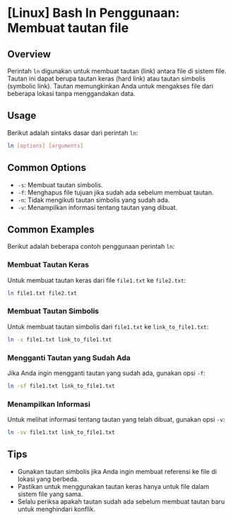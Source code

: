 # [Linux] Bash ln Penggunaan: Membuat tautan file

## Overview
Perintah `ln` digunakan untuk membuat tautan (link) antara file di sistem file. Tautan ini dapat berupa tautan keras (hard link) atau tautan simbolis (symbolic link). Tautan memungkinkan Anda untuk mengakses file dari beberapa lokasi tanpa menggandakan data.

## Usage
Berikut adalah sintaks dasar dari perintah `ln`:

```bash
ln [options] [arguments]
```

## Common Options
- `-s`: Membuat tautan simbolis.
- `-f`: Menghapus file tujuan jika sudah ada sebelum membuat tautan.
- `-n`: Tidak mengikuti tautan simbolis yang sudah ada.
- `-v`: Menampilkan informasi tentang tautan yang dibuat.

## Common Examples
Berikut adalah beberapa contoh penggunaan perintah `ln`:

### Membuat Tautan Keras
Untuk membuat tautan keras dari file `file1.txt` ke `file2.txt`:

```bash
ln file1.txt file2.txt
```

### Membuat Tautan Simbolis
Untuk membuat tautan simbolis dari `file1.txt` ke `link_to_file1.txt`:

```bash
ln -s file1.txt link_to_file1.txt
```

### Mengganti Tautan yang Sudah Ada
Jika Anda ingin mengganti tautan yang sudah ada, gunakan opsi `-f`:

```bash
ln -sf file1.txt link_to_file1.txt
```

### Menampilkan Informasi
Untuk melihat informasi tentang tautan yang telah dibuat, gunakan opsi `-v`:

```bash
ln -sv file1.txt link_to_file1.txt
```

## Tips
- Gunakan tautan simbolis jika Anda ingin membuat referensi ke file di lokasi yang berbeda.
- Pastikan untuk menggunakan tautan keras hanya untuk file dalam sistem file yang sama.
- Selalu periksa apakah tautan sudah ada sebelum membuat tautan baru untuk menghindari konflik.